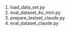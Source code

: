 1. load_data_set.py
2. eval_dataset_4o_mini.py
3. prepare_testset_claude.py
4. eval_dataset_claude.py